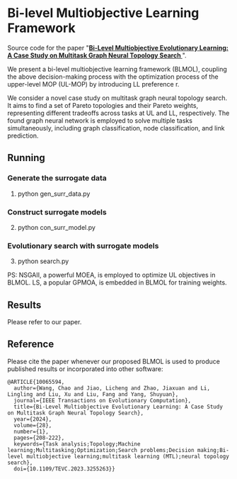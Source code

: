 

# Bi-level Multiobjective Learning Framework

Source code for the paper "**[Bi-Level Multiobjective Evolutionary Learning: A Case Study on Multitask Graph Neural Topology Search
](https://ieeexplore.ieee.org/abstract/document/10065594)**".


We present a bi-level multiobjective learning framework (BLMOL), coupling the above decision-making process with the optimization process of the upper-level MOP (UL-MOP) by introducing LL preference r. 

We consider a novel case study on multitask graph neural topology search. It aims to find a set of Pareto topologies and their Pareto weights, representing different tradeoffs across tasks at UL and LL, respectively. The found graph neural network is employed to solve multiple tasks simultaneously, including graph classification, node classification, and link prediction.


## Running
### Generate the surrogate data
1. python gen_surr_data.py

### Construct surrogate models
2. python con_surr_model.py

### Evolutionary search with surrogate models                   
3. python search.py
           
PS: NSGAII, a powerful MOEA, is employed to optimize UL objectives in BLMOL. LS, a popular GPMOA, is embedded in BLMOL for training weights.

## Results
Please refer to our paper.

## Reference
Please cite the paper whenever our proposed BLMOL is used to produce published results or incorporated into other software:
```
@ARTICLE{10065594,
  author={Wang, Chao and Jiao, Licheng and Zhao, Jiaxuan and Li, Lingling and Liu, Xu and Liu, Fang and Yang, Shuyuan},
  journal={IEEE Transactions on Evolutionary Computation}, 
  title={Bi-Level Multiobjective Evolutionary Learning: A Case Study on Multitask Graph Neural Topology Search}, 
  year={2024},
  volume={28},
  number={1},
  pages={208-222},
  keywords={Task analysis;Topology;Machine learning;Multitasking;Optimization;Search problems;Decision making;Bi-level multiobjective learning;multitask learning (MTL);neural topology search},
  doi={10.1109/TEVC.2023.3255263}}

```


